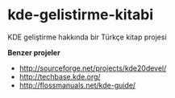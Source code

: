 kde-gelistirme-kitabi
=====================

KDE geliştirme hakkında bir Türkçe kitap projesi

**Benzer projeler**
* http://sourceforge.net/projects/kde20devel/
* http://techbase.kde.org/
* http://flossmanuals.net/kde-guide/
